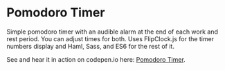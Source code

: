 # Pomodoro Timer
Simple pomodoro timer with an audible alarm at the end of each work and rest period. You can adjust times for both. 
Uses FlipClock.js for the timer numbers display and Haml, Sass, and ES6 for the rest of it.

See and hear it in action on codepen.io here: [Pomodoro Timer](https://codepen.io/jdsandifer/full/KZZdvb/).
